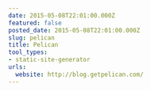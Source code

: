```yaml
---
date: 2015-05-08T22:01:00.000Z
featured: false
posted_date: 2015-05-08T22:01:00.000Z
slug: pelican
title: Pelican
tool_types:
- static-site-generator
urls:
  website: http://blog.getpelican.com/
---
```


